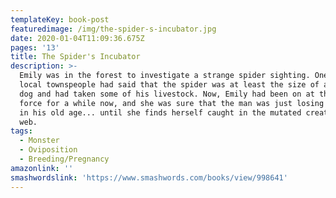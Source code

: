 ```yaml
---
templateKey: book-post
featuredimage: /img/the-spider-s-incubator.jpg
date: 2020-01-04T11:09:36.675Z
pages: '13'
title: The Spider's Incubator
description: >-
  Emily was in the forest to investigate a strange spider sighting. One of the
  local townspeople had said that the spider was at least the size of a small
  dog and had taken some of his livestock. Now, Emily had been on at the county
  force for a while now, and she was sure that the man was just losing his mind
  in his old age... until she finds herself caught in the mutated creature’s
  web.
tags:
  - Monster
  - Oviposition
  - Breeding/Pregnancy
amazonlink: ''
smashwordslink: 'https://www.smashwords.com/books/view/998641'
---
```


